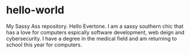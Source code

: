 # hello-world
My Sassy Ass repository.
Hello Evertone.  I am a sassy southern chic that has a love for computers espically software development, web deign and cybersecurity.  I have a degree in the medical field and am returning to school this year for computers.
